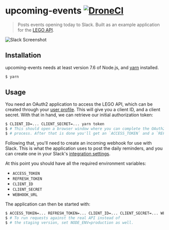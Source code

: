 # upcoming-events [![DroneCI](https://ci.abakus.no/api/badges/webkom/upcoming-events/status.svg?branch=master)](https://ci.abakus.no/webkom/upcoming-events)

> Posts events opening today to Slack. Built as an example application for the [LEGO API](https://https://github.com/webkom/lego).

![Slack Screenshot](https://i.imgur.com/87MGVzK.png)

## Installation

upcoming-events needs at least version 7.6 of Node.js, and
[yarn](https://yarnpkg.com/en/) installed.

```bash
$ yarn
```

## Usage

You need an OAuth2 application to access the LEGO API, which can be created
through your [user profile](https://abakus.no/users/me/settings/oauth2). This
will give you a client ID, and a client secret. With that in hand, we can
retrieve our initial authorization token:

```bash
$ CLIENT_ID=... CLIENT_SECRET=... yarn token
$ # This should open a browser window where you can complete the OAuth2 sign-in
$ # process. After that is done you'll get an `ACCESS_TOKEN` and a `REFRESH_TOKEN`.
```

Following that, you'll need to create an incoming webhook for use with Slack.
This is what the application uses to post the daily reminders, and you can
create one in your Slack's [integration settings](https://my.slack.com/services/new/incoming-webhook/).

At this point you should have all the required environment variables:

* `ACCESS_TOKEN`
* `REFRESH_TOKEN`
* `CLIENT_ID`
* `CLIENT_SECRET`
* `WEBHOOK_URL`

The application can then be started with:

```bash
$ ACCESS_TOKEN=... REFRESH_TOKEN=... CLIENT_ID=... CLIENT_SECRET=... WEBHOOK_URL=... yarn start
$ # To run requests against the real API instead of
$ # the staging version, set NODE_ENV=production as well.
```

